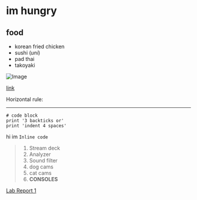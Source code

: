 # im hungry
## food
- korean fried chicken
- sushi (*uni*)
- pad thai
- takoyaki

![Image](https://imgur.com/hSdIfH1.jpg)

[link](http://google.com)

Horizontal rule:
***

```
# code block
print '3 backticks or'
print 'indent 4 spaces'
```

hi im `Inline code` 

> 1. Stream deck
> 2. Analyzer
> 3. Sound filter
> 4. dog cams
> 5. cat cams
> 6. **CONSOLES**

[Lab Report 1](lab-report-1-week-2.html)
